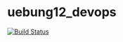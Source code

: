 # uebung12_devops

[![Build Status](https://cloud.drone.io/api/badges/Nemanja1606/uebung12_devops/status.svg)](https://cloud.drone.io/Nemanja1606/uebung12_devops)
